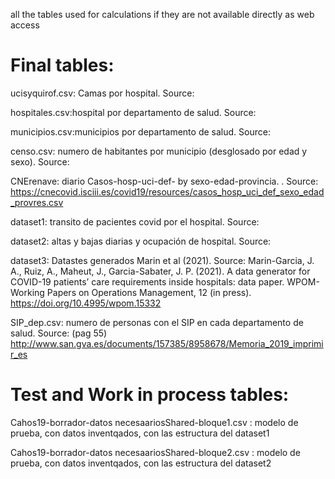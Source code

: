all the tables used for calculations if they are not available directly as web access
# Final tables:

ucisyquirof.csv: Camas por hospital. Source: 

hospitales.csv:hospital por departamento de salud. Source:

municipios.csv:municipios por departamento de salud. Source:

censo.csv: numero de habitantes por municipio (desglosado por edad y sexo). Source:

CNErenave:  diario Casos-hosp-uci-def- by sexo-edad-provincia. . Source: https://cnecovid.isciii.es/covid19/resources/casos_hosp_uci_def_sexo_edad_provres.csv

dataset1: transito de pacientes covid por el hospital. Source:

dataset2: altas y bajas diarias y ocupación de hospital. Source:

dataset3: Datastes generados Marin et al (2021). Source: Marin-Garcia, J. A., Ruiz, A., Maheut, J., Garcia-Sabater, J. P. (2021). A data generator for COVID-19 patients’ care requirements inside hospitals: data paper. WPOM-Working Papers on Operations Management, 12 (in press). https://doi.org/10.4995/wpom.15332

SIP_dep.csv: numero de personas con el SIP en cada departamento de salud. Source: (pag 55) http://www.san.gva.es/documents/157385/8958678/Memoria_2019_imprimir_es 

# Test and Work in process tables:
Cahos19-borrador-datos necesaariosShared-bloque1.csv  : modelo de prueba, con datos inventqados, con las estructura del dataset1

Cahos19-borrador-datos necesaariosShared-bloque2.csv  : modelo de prueba, con datos inventqados, con las estructura del dataset2

